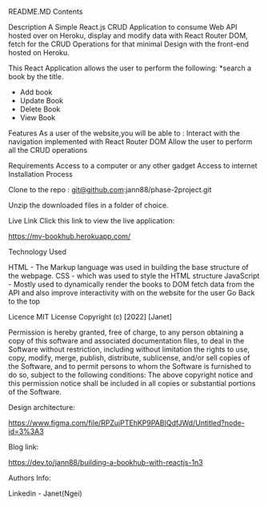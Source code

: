 README.MD
 Contents

Description
A Simple React.js CRUD Application to consume Web API hosted over on Heroku, display and modify data with React Router DOM, fetch for the CRUD Operations for that minimal Design with the front-end hosted on Heroku.

This React Application allows the user to perform the following: 
*search a book by the title.
* Add book 
* Update Book 
* Delete Book 
* View Book


Features
As a user of the website,you will be able to :
Interact with the navigation implemented with React Router DOM
Allow the user to perform all the CRUD operations

Requirements
Access to a computer or any other gadget
Access to internet
Installation Process

Clone to the repo : git@github.com:jann88/phase-2project.git

Unzip the downloaded files in a folder of choice.


Live Link
Click this link to view the live application: 

https://my-bookhub.herokuapp.com/

Technology Used

HTML - The Markup language was used in building the base structure of the webpage.
CSS - which was used to style the HTML structure 
JavaScript - Mostly used to dynamically render the books to DOM fetch data from the API and also improve interactivity with on the website for the user Go Back to the top

Licence
MIT License Copyright (c) [2022] [Janet]

Permission is hereby granted, free of charge, to any person obtaining a copy of this software and associated documentation files, to deal in the Software without restriction, including without limitation the rights to use, copy, modify, merge, publish, distribute, sublicense, and/or sell copies of the Software, and to permit persons to whom the Software is furnished to do so, subject to the following conditions: The above copyright notice and this permission notice shall be included in all copies or substantial portions of the Software. 


Design architecture:

https://www.figma.com/file/RPZujPTEhKP9PABIQdfJWd/Untitled?node-id=3%3A3


Blog link:

https://dev.to/jann88/building-a-bookhub-with-reactjs-1n3

Authors Info:

Linkedin - Janet(Ngei)


